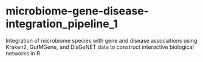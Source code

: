 # microbiome-gene-disease-integration_pipeline_1
Integration of microbiome species with gene and disease associations using Kraken2, GutMGene, and DisGeNET data to construct interactive biological networks in R

